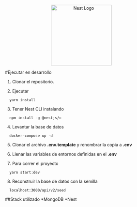 <p align="center">
  <a href="http://nestjs.com/" target="blank"><img src="https://nestjs.com/img/logo-small.svg" width="200" alt="Nest Logo" /></a>
</p>

#Ejecutar en desarrollo

1. Clonar el repositorio.

2. Ejecutar
```
  yarn install
```

3. Tener Nest CLI instalando
```
  npm install -g @nestjs/c
```

4. Levantar la base de datos
```
  docker-compose up -d
```

5. Clonar el archivo __.env.template__ y renombrar la copia a __.env__

6. Llenar las variables de entornos definidas en el __.env__

7. Para correr el proyecto
```
  yarn start:dev
```

8. Reconstruir la base de datos con la semilla
```
  localhost:3000/api/v2/seed
```

##Stack utilizado
*MongoDB
*Nest
